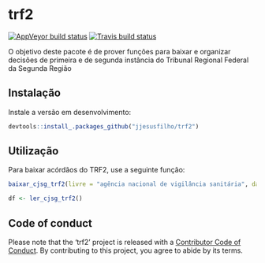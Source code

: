 
<!-- README.md is generated from README.Rmd. Please edit that file -->

# trf2

<!-- badges: start -->

[![AppVeyor build
status](https://ci.appveyor.com/api/projects/status/github/jjesusfilho/trf2?branch=master&svg=true)](https://ci.appveyor.com/project/jjesusfilho/trf2)
[![Travis build
status](https://travis-ci.org/jjesusfilho/trf2.svg?branch=master)](https://travis-ci.org/jjesusfilho/trf2)
<!-- badges: end -->

O objetivo deste pacote é de prover funções para baixar e organizar
decisões de primeira e de segunda instância do Tribunal Regional Federal
da Segunda Região

## Instalação

Instale a versão em desenvolvimento:

``` r
devtools::install_.packages_github("jjesusfilho/trf2")
```

## Utilização

Para baixar acórdãos do TRF2, use a seguinte
função:

``` r
baixar_cjsg_trf2(livre = "agência nacional de vigilância sanitária", data_inicial = "01/07/2019", data_final = "31/07/2019")

df <- ler_cjsg_trf2()
```

## Code of conduct

Please note that the ‘trf2’ project is released with a [Contributor Code
of Conduct](.github/CODE_OF_CONDUCT.md). By contributing to this
project, you agree to abide by its terms.
